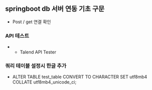 ## springboot db 서버 연동 기초 구문 

- Post / get 연결 확인

### API 테스트 
- - Talend API Tester

### 쿼리 테이블 설정시 한글 추가
  - ALTER TABLE test_table CONVERT TO CHARACTER SET utf8mb4 COLLATE utf8mb4_unicode_ci;
